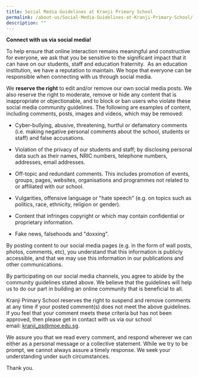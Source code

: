```yaml
---
title: Social Media Guidelines at Kranji Primary School
permalink: /about-us/Social-Media-Guidelines-at-Kranji-Primary-School/
description: ""
---
```

  
**Connect with us via social media!**  

To help ensure that online interaction remains meaningful and constructive for everyone, we ask that you be sensitive to the significant impact that it can have on our students, staff and education fraternity.  As an education institution, we have a reputation to maintain. We hope that everyone can be responsible when connecting with us through social media.

  
  

We **reserve the right** to edit and/or remove our own social media posts. We also reserve the right to moderate, remove or hide any content that is  inappropriate or objectionable, and to block or ban users who violate these social media community guidelines. The following are examples of content, including comments, posts, images and videos, which may be removed:

*   Cyber-bullying, abusive, threatening, hurtful or defamatory comments (i.e. making negative personal comments about the school, students or staff) and false accusations. 
*   Violation of the privacy of our students and staff; by disclosing personal data such as their names, NRIC numbers, telephone numbers, addresses, email addresses.  
      
    
*   Off-topic and redundant comments. This includes promotion of events, groups, pages, websites, organisations and programmes not related to or affiliated with our school.  
      
    
*   Vulgarities, offensive language or "hate speech" (e.g. on topics such as politics, race, ethnicity, religion or gender).  
      
    
*   Content that infringes copyright or which may contain confidential or proprietary information.  
      
    
*   Fake news, falsehoods and "doxxing".

  

By posting content to our social media pages (e.g. in the form of wall posts, photos, comments, etc), you understand that this information is publicly accessible, and that we may use this information in our publications and other communications. 

By participating on our social media channels, you agree to abide by the community guidelines stated above. We believe that the guidelines will help us to do our part in building an online community that is beneficial to all.

  

Kranji Primary School reserves the right to suspend and remove comments at any time if your posted comment(s) does not meet the above guidelines. If you feel that your comment meets these criteria but has not been approved, then please get in contact with us via our school email: [kranji\_ps@moe.edu.sg](mailto:kranji_ps@moe.edu.sg).

  

We assure you that we read every comment, and respond wherever we can either as a personal message or a collective statement. While we try to be prompt, we cannot always assure a timely response. We seek your understanding under such circumstances.

  

Thank you.